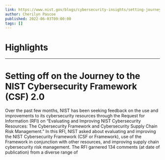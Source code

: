 ```yaml
---
link: https://www.nist.gov/blogs/cybersecurity-insights/setting-journey-nist-cybersecurity-framework-csf-20
author: Cherilyn Pascoe
published: 2022-06-03T09:00:00
tags: []
---
```

# Highlights


---
# Setting off on the Journey to the NIST Cybersecurity Framework (CSF) 2.0
Over the past few months, NIST has been seeking feedback on the use and improvements to its cybersecurity resources through the Request for Information (RFI) on “Evaluating and Improving NIST Cybersecurity Resources: The Cybersecurity Framework and Cybersecurity Supply Chain Risk Management.” In this RFI, NIST asked about evaluating and improving the NIST Cybersecurity Framework (CSF or Framework), use of the Framework in conjunction with other resources, and improving supply chain cybersecurity risk management. The RFI garnered 134 comments (at date of publication) from a diverse range of